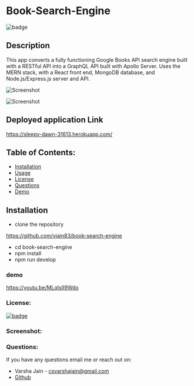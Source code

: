 # Book-Search-Engine

![badge](https://img.shields.io/github/languages/top/vjain83/book-search-engine)<br />

## Description

This app converts a fully functioning Google Books API search engine built with a RESTful API into a GraphQL API built with Apollo Server. Uses the MERN stack, with a React front end, MongoDB database, and Node.js/Express.js server and API.

![Screenshot](<./assets/images/images/booksearch(1).png>)

![Screenshot](<./assets/images/images/booksearch(2).png>)

## Deployed application Link

https://sleepy-dawn-31613.herokuapp.com/

## Table of Contents:

- [Installation](#installation)
- [Usage](#usage)
- [License](#license)
- [Questions](#questions)
- [Demo](#demo)

## Installation

- clone the repository

https://github.com/vjain83/book-search-engine

- cd book-search-engine
- npm install
- npm run develop

### demo

https://youtu.be/MLqIsII9Wdo

### License:

[![badge](https://img.shields.io/badge/License-ISC-yellow.svg)](https://opensource.org/licenses/ISC)

### Screenshot:

### Questions:

If you have any questions email me or reach out on:

- Varsha Jain - csvarshajain@gmail.com
- [Github](https://github.com/vjain83)
